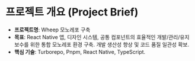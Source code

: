 # 프로젝트 개요 (Project Brief)

- **프로젝트명**: Wheep 모노레포 구축
- **목표**: React Native 앱, 디자인 시스템, 공통 컴포넌트의 효율적인 개발/관리/유지보수를 위한 통합 모노레포 환경 구축. 개발 생산성 향상 및 코드 품질 일관성 확보.
- **핵심 기술**: Turborepo, Pnpm, React Native, TypeScript.
